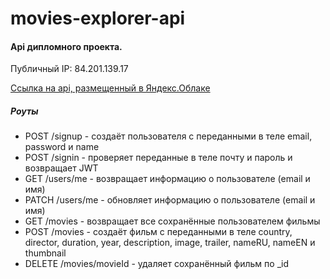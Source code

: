 # movies-explorer-api

#### Api дипломного проекта.

Публичный IP: 84.201.139.17

[Ссылка на api, размещенный в Яндекс.Облаке](https://api.greysamson.nomoredomains.club)

##### Роуты
- POST /signup - создаёт пользователя с переданными в теле email, password и name
- POST /signin - проверяет переданные в теле почту и пароль и возвращает JWT
- GET /users/me - возвращает информацию о пользователе (email и имя)
- PATCH /users/me - обновляет информацию о пользователе (email и имя)
- GET /movies - возвращает все сохранённые пользователем фильмы
- POST /movies - создаёт фильм с переданными в теле country, director, duration, year, description, image, trailer, nameRU, nameEN и thumbnail 
- DELETE /movies/movieId - удаляет сохранённый фильм по _id
